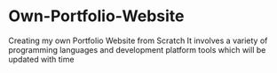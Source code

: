 # Own-Portfolio-Website
Creating my own Portfolio Website from Scratch
It involves a variety of programming languages and development platform tools which will be updated with time
